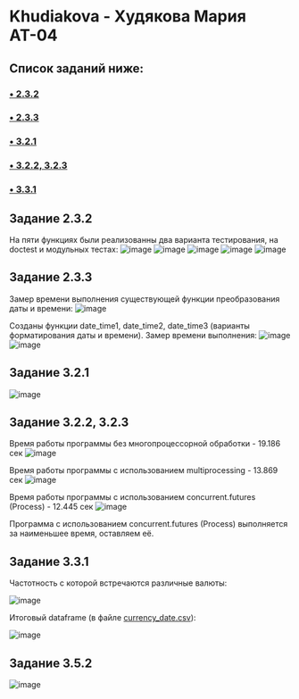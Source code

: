 # Khudiakova - Худякова Мария АТ-04

## Список заданий ниже:
### [• 2.3.2](https://github.com/MariKhudyakova/Khudiakova/blob/main/README.md#%D0%B7%D0%B0%D0%B4%D0%B0%D0%BD%D0%B8%D0%B5-232)
### [• 2.3.3](https://github.com/MariKhudyakova/Khudiakova/blob/main/README.md#%D0%B7%D0%B0%D0%B4%D0%B0%D0%BD%D0%B8%D0%B5-233)
### [• 3.2.1](https://github.com/MariKhudyakova/Khudiakova/blob/main/README.md#%D0%B7%D0%B0%D0%B4%D0%B0%D0%BD%D0%B8%D0%B5-321)
### [• 3.2.2, 3.2.3](https://github.com/MariKhudyakova/Khudiakova/blob/main/README.md#%D0%B7%D0%B0%D0%B4%D0%B0%D0%BD%D0%B8%D0%B5-322-323)
### [• 3.3.1](https://github.com/MariKhudyakova/Khudiakova/blob/main/README.md#%D0%B7%D0%B0%D0%B4%D0%B0%D0%BD%D0%B8%D0%B5-331)

## Задание 2.3.2
На пяти функциях были реализованны два варианта тестирования, на doctest и модульных тестах:
![image](https://user-images.githubusercontent.com/59433521/205510840-7503298e-59e7-4783-a109-e458074641be.png)
![image](https://user-images.githubusercontent.com/59433521/205510845-3d750196-1c25-4d79-b8ab-4ff902f44719.png)
![image](https://user-images.githubusercontent.com/59433521/205510852-a37020dd-8bd9-4820-a857-1f3734bab7fa.png)
![image](https://user-images.githubusercontent.com/59433521/205510864-dd6e3b7c-dcb9-4561-98ca-80a6a947a534.png)
![image](https://user-images.githubusercontent.com/59433521/205510869-3f544031-01c4-4cb2-ad4c-6c0ec206eb79.png)


## Задание 2.3.3
Замер времени выполнения существующей функции преобразования даты и времени:
![image](https://user-images.githubusercontent.com/59433521/205352912-43fec36c-b425-497c-afad-6157c154a572.png)

Созданы функции date_time1, date_time2, date_time3 (варианты форматирования даты и времени). 
Замер времени выполнения:
![image](https://user-images.githubusercontent.com/59433521/205353177-ca6312e2-d5bd-4a49-b76b-9dc47eb4c4dc.png)
![image](https://user-images.githubusercontent.com/59433521/205353202-ea0ca18b-17ae-493e-9d2c-fa8b873ae49a.png)

## Задание 3.2.1
![image](https://user-images.githubusercontent.com/59433521/206869896-273e5c63-c800-4ca5-926a-f2f70af15e20.png)

## Задание 3.2.2, 3.2.3
Время работы программы без многопроцессорной обработки - 19.186 сек
![image](https://user-images.githubusercontent.com/59433521/209532910-e11574f6-29d2-48b9-8c00-186acfe2e85e.png)

Время работы программы с использованием multiprocessing - 13.869 сек
![image](https://user-images.githubusercontent.com/59433521/209532615-03abbe30-9364-47c8-b8ea-bebb617c1d7a.png)

Время работы программы с использованием concurrent.futures (Process) - 12.445 сек
![image](https://user-images.githubusercontent.com/59433521/209548120-d2c5c76f-9b85-4082-b73a-018811a1e530.png)

Программа с использованием concurrent.futures (Process) выполняется за наименьшее время, оставляем её.

## Задание 3.3.1
Частотность с которой встречаются различные валюты:

![image](https://user-images.githubusercontent.com/59433521/209561541-8bed0ec0-00ff-476d-a43d-07b7023e92ed.png)

Итоговый dataframe (в файле [currency_date.csv](https://github.com/MariKhudyakova/Khudiakova/blob/main/currency_date.csv)):

![image](https://user-images.githubusercontent.com/59433521/209573550-adf89ff0-50de-42e1-9cdb-a58a7f2ee2cb.png)

## Задание 3.5.2
![image](https://user-images.githubusercontent.com/59433521/210085409-b66f3801-26ab-4426-a70c-cebc87c4ee1a.png)

